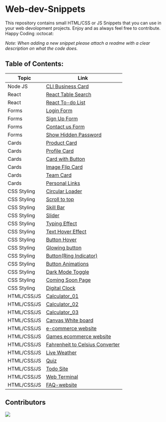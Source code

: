 # Web-dev-Snippets
This repository contains small HTML/CSS or JS Snippets that you can use in your web devolopment projects. Enjoy and as always feel free to contribute. Happy Coding :octocat:

_Note: When adding a new snippet please attach a readme with a clear description on what the code does._

## Table of Contents:

| Topic       | Link                                                                                                      |
| ----------- | --------------------------------------------------------------------------------------------------------- |
| Node JS     | [CLI Business Card](./Nodejs_Snippets/CLI_Business_Card/README.md)                                        |
| React       | [React Table Search](./React_Snippets/react-table-search/README.md)                                       |
| React       | [React To-do List](./React_Snippets/react-to-do-list-master/README.md)                                    |
| Forms       | [Login Form](./Forms_Snippets/Login%20Form/readme.md)                                                     |
| Forms       | [Sign Up Form](./Forms_Snippets/Sign%20Up%20Page/Readme.md)                                               |
| Forms       | [Contact us Form](./Forms_Snippets/Contact%20Us%20Form/README.md)                                         |
| Forms       | [Show Hidden Password](./Forms_Snippets/ShowTheHiddenPassword/README.md)                                  |
| Cards       | [Product Card](./Cards_Sinppets/Product%20Card/README.md)                                                 |
| Cards       | [Profile Card](./Cards_Sinppets/Profile%20Card/README.md)                                                 |
| Cards       | [Card with Button](./Cards_Sinppets/css-card-with-button/README.md)                                       |
| Cards       | [Image Flip Card](./Cards_Sinppets/ImageFlipCard/README.md)                                               |
| Cards       | [Team Card](./Cards_Sinppets/teams/)                                                                      |
| Cards       | [Personal Links](./Cards_Sinppets/custom-linktree-page/README.md)                                         |
| CSS Styling | [Circular Loader](./Styling_Snippets/Loader/Circular/README.md)                                           |
| CSS Styling | [Scroll to top](./Styling_Snippets/Scroll-to-top/README.md)                                               |
| CSS Styling | [Skill Bar](./Styling_Snippets/Skills%20bar/README.md)                                                    |
| CSS Styling | [Slider](./Styling_Snippets/Slider/README.md)                                                             |
| CSS Styling | [Typing Effect](./Styling_Snippets/Typing%20effect/README.md)                                             |
| CSS Styling | [Text Hover Effect](./Styling_Snippets/CSS%20text%20hover%20effect/README.md)                             |
| CSS Styling | [Button Hover](./Styling_Snippets/CSSButtonHover/README.md)                                               |
| CSS Styling | [Glowing button](./Styling_Snippets/CSSglowingbutton/README.md)                                           |
| CSS Styling | [Button(Ring Indicator)](./Styling_Snippets/button-ring-indicator/README.md)                              |
| CSS Styling | [Button Animations](./Styling_Snippets/CSS-Button-Animations/README.md)                                   |
| CSS Styling | [Dark Mode Toggle](./Styling_Snippets/Dark-Mode-Toggle/ReadMe.md)                                         |
| CSS Styling | [Coming Soon Page](./Styling_Snippets/Coming%20Soon%20Page/)                                              |
| CSS Styling | [Digital Clock](./Styling_Snippets/digital-clock/)                                                        |
| HTML/CSS/JS | [Calculator_01](./HTML_CSS_JS_Snippets/Calculator_01/README.md)                                           |
| HTML/CSS/JS | [Calculator_02](./HTML_CSS_JS_Snippets/Calculator_02/readme.md)                                           |
| HTML/CSS/JS | [Calculator_03](./HTML_CSS_JS_Snippets/Calculator_03/README.md)                                           |
| HTML/CSS/JS | [Canvas White board](./HTML_CSS_JS_Snippets/Canvas%20Whiteboard/)                                         |
| HTML/CSS/JS | [e-commerce website](./HTML_CSS_JS_Snippets/e-commerce%20website/README.md)                               |
| HTML/CSS/JS | [Games ecommerce website](./HTML_CSS_JS_Snippets/Games_ecommerce_website/!!!!!READ%20ME!!!!!!.txt)        |
| HTML/CSS/JS | [Fahrenheit to Celsius Converter](./HTML_CSS_JS_Snippets/Fahrenheit%20to%20Celsius%20Converter/README.md) |
| HTML/CSS/JS | [Live Weather](./HTML_CSS_JS_Snippets/Live-Weather/Readme.md)                                             |
| HTML/CSS/JS | [Quiz](./HTML_CSS_JS_Snippets/quiz/quizReadme.md)                                                         |
| HTML/CSS/JS | [Todo Site](./HTML_CSS_JS_Snippets/todo-site/)                                                            |
| HTML/CSS/JS | [Web Terminal](./HTML_CSS_JS_Snippets/Web-terminal/README.md)                                             |
| HTML/CSS/JS | [FAQ-website](./HTML_CSS_JS_Snippets/FAQ-website/README.md)                                               |




## Contributors

<a href="https://github.com/avincodes/Web-Dev-Snippets/graphs/contributors">
  <img src="https://contrib.rocks/image?repo=avincodes/Web-Dev-Snippets" />
</a>
